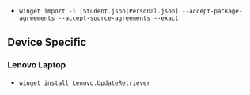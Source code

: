 * `winget import -i [Student.json|Personal.json] --accept-package-agreements --accept-source-agreements --exact`
## Device Specific
### Lenovo Laptop
* `winget install Lenovo.UpdateRetriever`